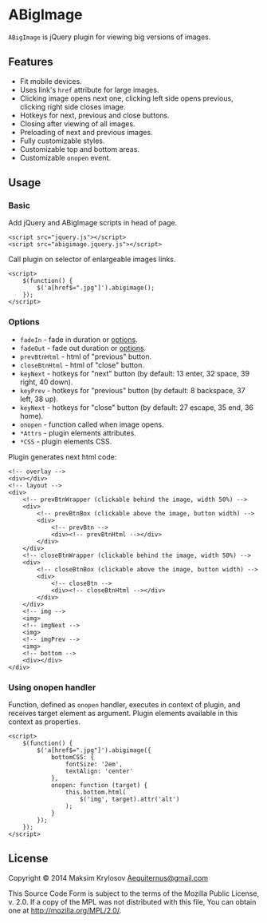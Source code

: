 # ABigImage

`ABigImage` is jQuery plugin for viewing big versions of images.

## Features

- Fit mobile devices.
- Uses link's `href` attribute for large images.
- Clicking image opens next one, clicking left side opens previous, clicking right side closes image.
- Hotkeys for next, previous and close buttons.
- Closing after viewing of all images.
- Preloading of next and previous images.
- Fully customizable styles.
- Customizable top and bottom areas.
- Customizable `onopen` event.

## Usage

### Basic

Add jQuery and ABigImage scripts in head of page.

    <script src="jquery.js"></script>
    <script src="abigimage.jquery.js"></script>

Call plugin on selector of enlargeable images links.

    <script>
        $(function() {
            $('a[href$=".jpg"]').abigimage();
        });
    </script>

### Options

- `fadeIn` - fade in duration or [options](http://api.jquery.com/fadein/).
- `fadeOut` - fade out duration or [options](http://api.jquery.com/fadeout/).
- `prevBtnHtml` - html of "previous" button.
- `closeBtnHtml` - html of "close" button.
- `keyNext` - hotkeys for "next" button (by default: 13 enter, 32 space, 39 right, 40 down).
- `keyPrev` - hotkeys for "previous" button (by default: 8 backspace, 37 left, 38 up).
- `keyNext` - hotkeys for "close" button (by default: 27 escape, 35 end, 36 home).
- `onopen` - function called when image opens.
- `*Attrs` - plugin elements attributes.
- `*CSS` - plugin elements CSS.

Plugin generates next html code:

    <!-- overlay -->
    <div></div>
    <!-- layout -->
    <div>
        <!-- prevBtnWrapper (clickable behind the image, width 50%) -->
        <div>
            <!-- prevBtnBox (clickable above the image, button width) -->
            <div>
                <!-- prevBtn -->
                <div><!-- prevBtnHtml --></div>
            </div>
        </div>
        <!-- closeBtnWrapper (clickable behind the image, width 50%) -->
        <div>
            <!-- closeBtnBox (clickable above the image, button width) -->
            <div>
                <!-- closeBtn -->
                <div><!-- closeBtnHtml --></div>
            </div>
        </div>
        <!-- img -->
        <img>
        <!-- imgNext -->
        <img>
        <!-- imgPrev -->
        <img>
        <!-- bottom -->
        <div></div>
    </div>

### Using onopen handler

Function, defined as `onopen` handler, executes in context of plugin, and receives target element as argument. Plugin elements available in this context as properties.

    <script>
        $(function() {
            $('a[href$=".jpg"]').abigimage({
                bottomCSS: {
                    fontSize: '2em',
                    textAlign: 'center'
                },
                onopen: function (target) {
                    this.bottom.html(
                        $('img', target).attr('alt')
                    );
                }
            });
        });
    </script>

## License

Copyright © 2014 Maksim Krylosov <Aequiternus@gmail.com>

This Source Code Form is subject to the terms of the Mozilla Public
License, v. 2.0. If a copy of the MPL was not distributed with this
file, You can obtain one at http://mozilla.org/MPL/2.0/.
